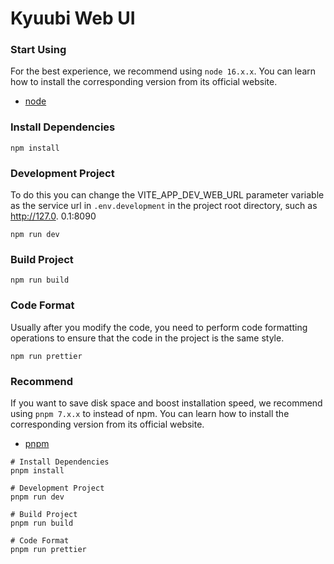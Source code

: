 <!--
 - Licensed to the Apache Software Foundation (ASF) under one or more
 - contributor license agreements.  See the NOTICE file distributed with
 - this work for additional information regarding copyright ownership.
 - The ASF licenses this file to You under the Apache License, Version 2.0
 - (the "License"); you may not use this file except in compliance with
 - the License.  You may obtain a copy of the License at
 -
 -   http://www.apache.org/licenses/LICENSE-2.0
 -
 - Unless required by applicable law or agreed to in writing, software
 - distributed under the License is distributed on an "AS IS" BASIS,
 - WITHOUT WARRANTIES OR CONDITIONS OF ANY KIND, either express or implied.
 - See the License for the specific language governing permissions and
 - limitations under the License.
 -->
# Kyuubi Web UI

### Start Using

For the best experience, we recommend using `node 16.x.x`.
You can learn how to install the corresponding version from its official website.

- [node](https://nodejs.org/en/)

### Install Dependencies

```shell
npm install
```

### Development Project

To do this you can change the VITE_APP_DEV_WEB_URL parameter variable as the service url in `.env.development` in the project root directory, such as http://127.0. 0.1:8090


```shell
npm run dev
```

### Build Project

```shell
npm run build
```

### Code Format

Usually after you modify the code, you need to perform code formatting operations to ensure that the code in the project is the same style.

```shell
npm run prettier
```

### Recommend

If you want to save disk space and boost installation speed, we recommend using `pnpm 7.x.x` to instead of npm.
You can learn how to install the corresponding version from its official website.

- [pnpm](https://pnpm.io/)

```shell
# Install Dependencies
pnpm install

# Development Project
pnpm run dev

# Build Project
pnpm run build

# Code Format
pnpm run prettier
```
